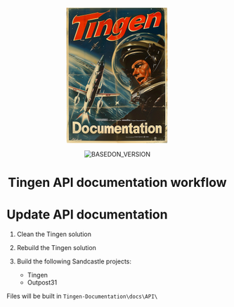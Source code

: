 <!-- u241212 -->

<div align="center">

  ![logo](.github/Images/Logos/TingenDocumentation-232x308.png)

  ![BASEDON_VERSION](https://img.shields.io/badge/BASED%20ON%20Tingen%2024.12-white?style=for-the-badge)

  <h1>
    Tingen API documentation workflow
  </h1>

</div>

# Update API documentation

1. Clean the Tingen solution

2. Rebuild the Tingen solution

3. Build the following Sandcastle projects:

   - Tingen
   - Outpost31

Files will be built in `Tingen-Documentation\docs\API\`
